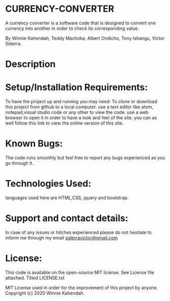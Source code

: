 # CURRENCY-CONVERTER
A currency converter is a software code that is designed to convert one currency into another in order to check its corresponding value.

By Winnie Kahendah, Teddy Machoka, Albert Ondicho, Tony Ishangu, Victor Siderra.

# Description


# Setup/Installation Requirements:

To have the project up and running you may need:
To clone or download this project from github  to a local computer.
use a text editor like atom, notepad,visual studio code or any other to view the code.
use a web browser to open it in order to have a look and feel of the site.
you can as well follow this link  to view the online version of this site.

# Known Bugs:

The code runs smoothly but feel free to report any bugs experienced as you go through it. 

# Technologies Used:

languages used here are HTML,CSS, jquery and bootstrap.

# Support and contact details:

In case of any issues or hitches experienced please do not hesitate to inform me through my email siderravictor@gmail.com

# License:

This code is available on the open-source MIT license. See License file attached. Titled LICENSE.txt

MIT License used in order for the improvement of this project by anyone. Copyright (c) 2020 Winnie Kahendah.
